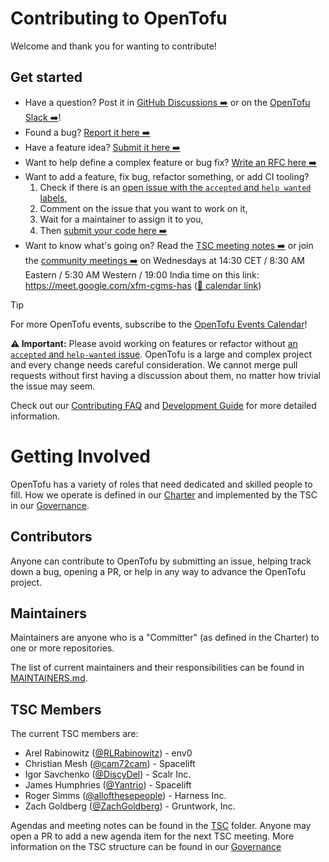 # Contributing to OpenTofu

Welcome and thank you for wanting to contribute!

## Get started

- Have a question? Post it in [GitHub Discussions ➡️](https://github.com/orgs/opentofu/discussions) or on the [OpenTofu Slack ➡️](https://opentofu.org/slack/)!
- Found a bug? [Report it here ➡️](https://github.com/opentofu/opentofu/issues/new?assignees=&labels=bug%2Cpending-decision&projects=&template=bug_report.yml)
- Have a feature idea? [Submit it here ➡️](https://github.com/opentofu/opentofu/issues/new?assignees=&labels=enhancement%2Cpending-decision&projects=&template=feature_request.yml)
- Want to help define a complex feature or bug fix? [Write an RFC here ➡️](./rfc/README.md)
- Want to add a feature, fix bug, refactor something, or add CI tooling?
  1. Check if there is an [open issue with the `accepted` and `help wanted` labels](https://github.com/opentofu/opentofu/issues?q=is%3Aopen+is%3Aissue+label%3Aaccepted+label%3A"help+wanted"),
  2. Comment on the issue that you want to work on it,
  3. Wait for a maintainer to assign it to you,
  4. Then [submit your code here ➡️](https://github.com/opentofu/opentofu/compare)
- Want to know what's going on? Read the [TSC meeting notes ➡️](TSC) or join the [community meetings ➡️](https://meet.google.com/xfm-cgms-has) on Wednesdays at 14:30 CET / 8:30 AM Eastern / 5:30 AM Western / 19:00 India time on this link: https://meet.google.com/xfm-cgms-has ([📅 calendar link](https://calendar.google.com/calendar/event?eid=NDg0aWl2Y3U1aHFva3N0bGhyMHBhNzdpZmsgY18zZjJkZDNjMWZlMGVmNGU5M2VmM2ZjNDU2Y2EyZGQyMTlhMmU4ZmQ4NWY2YjQwNzUwYWYxNmMzZGYzNzBiZjkzQGc))

> [!TIP]
> For more OpenTofu events, subscribe to the [OpenTofu Events Calendar](https://calendar.google.com/calendar/embed?src=c_3f2dd3c1fe0ef4e93ef3fc456ca2dd219a2e8fd85f6b40750af16c3df370bf93%40group.calendar.google.com)!

**⚠️ Important:** Please avoid working on features or refactor without [an `accepted` and `help-wanted` issue](https://github.com/opentofu/opentofu/issues?q=is%3Aopen+is%3Aissue+label%3Aaccepted+label%3A"help+wanted"). OpenTofu is a large and complex project and every change needs careful consideration. We cannot merge pull requests without first having a discussion about them, no matter how trivial the issue may seem.

Check out our [Contributing FAQ](contributing/FAQ.md) and [Development Guide](contributing/DEVELOPMENT.md) for more detailed information.

# Getting Involved

OpenTofu has a variety of roles that need dedicated and skilled people to fill. How we operate is defined in our [Charter](CHARTER.md) and implemented by the TSC in our [Governance](GOVERNANCE.md).

## Contributors

Anyone can contribute to OpenTofu by submitting an issue, helping track down a bug, opening a PR, or help in any way to advance the OpenTofu project.

## Maintainers

Maintainers are anyone who is a "Committer" (as defined in the Charter) to one or more repositories.

The list of current maintainers and their responsibilities can be found in [MAINTAINERS.md](MAINTAINERS.md).

## TSC Members

The current TSC members are:
- Arel Rabinowitz ([@RLRabinowitz](https://github.com/RLRabinowitz)) - env0
- Christian Mesh ([@cam72cam](https://github.com/cam72cam)) - Spacelift
- Igor Savchenko ([@DiscyDel](https://github.com/DicsyDel)) - Scalr Inc.
- James Humphries ([@Yantrio](https://github.com/Yantrio)) - Spacelift
- Roger Simms ([@allofthesepeople](https://github.com/allofthesepeople)) - Harness Inc.
- Zach Goldberg ([@ZachGoldberg](https://github.com/ZachGoldberg)) - Gruntwork, Inc.

Agendas and meeting notes can be found in the [TSC](TSC) folder. Anyone may open a PR to add a new
agenda item for the next TSC meeting.  More information on the TSC structure can be found in our [Governance](GOVERNANCE.md)
